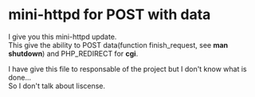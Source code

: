 # mini-httpd for POST with data

I give you this mini-httpd update.  
This give the ability to POST data(function finish_request, see __man shutdown__) and PHP_REDIRECT for __cgi__.  

I have give this file to responsable of the project but I don't know what is done...  
So I don't talk about liscense.  

